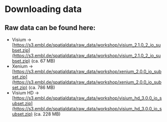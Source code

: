 # Downloading data

## Raw data can be found here:
- Visium -> [https://s3.embl.de/spatialdata/raw_data/workshop/visium_2.1.0_2_io_subset.zip](https://s3.embl.de/spatialdata/raw_data/workshop/visium_2.1.0_2_io_subset.zip) (ca. 67 MB)
- Xenium -> [https://s3.embl.de/spatialdata/raw_data/workshop/xenium_2.0.0_io_subset.zip](https://s3.embl.de/spatialdata/raw_data/workshop/xenium_2.0.0_io_subset.zip) (ca. 786 MB)
- Visium HD -> [https://s3.embl.de/spatialdata/raw_data/workshop/visium_hd_3.0.0_io_subset.zip](https://s3.embl.de/spatialdata/raw_data/workshop/visium_hd_3.0.0_io_subset.zip) (ca. 228 MB)